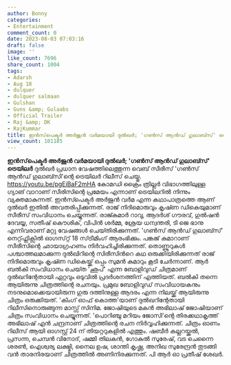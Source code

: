 ```yaml
---
author: Bonny
categories:
- Entertainment
comment_count: 0
date: 2023-08-03 07:03:16
draft: false
image: ''
like_count: 7696
share_count: 1004
tags:
- Adarsh
- Aug 18
- dulquer
- dulquer salmaan
- Gulshan
- Guns &amp; Gulaabs
- Official Trailer
- Raj &amp; DK
- RajKummar
title: ഇൻസ്‌പെക്ടർ അർജുൻ വർമയായി ദുല്‍ഖര്‍; 'ഗണ്‍സ് ആൻഡ് ഗുലാബ്‍സ്' ട്രെയിലർ
view_count: 101185
---
```


**ഇൻസ്‌പെക്ടർ അർജുൻ വർമയായി ദുല്‍ഖര്‍; 'ഗണ്‍സ് ആൻഡ് ഗുലാബ്‍സ്' ട്രെയിലർ** ദുല്‍ഖര്‍ പ്രധാന വേഷത്തിലെത്തുന്ന വെബ് സീരീസ് 'ഗണ്‍സ് ആൻഡ് ഗുലാബ്സി'ന്റെ ട്രെയിലർ റിലീസ് ചെയ്തു. https://youtu.be/pgEiBaF2mHA കോമഡി ക്രൈം ത്രില്ലര്‍ വിഭാഗത്തിലുള്ള ​ഗ്യാങ് വാറാണ് സീരിസിന്റെ പ്രമേയം എന്നാണ് ട്രെയിലറിൽ നിന്നും വ്യക്തമാകുന്നത്. ഇൻസ്‍പെക്ടര്‍ അര്‍ജുൻ വര്‍മ എന്ന കഥാപാത്രത്തെ ആണ് ദുൽഖർ ഇതിൽ അവതരിപ്പിക്കുന്നത്. രാജ് നിദിമൊരുവും കൃഷ്‍ണ ഡികെയുമാണ് സീരീസ് സംവിധാനം ചെയ്യുന്നത്. രാജ്‍കുമാര്‍ റാവു, ആദര്‍ശ് ഗൗരവ്, ഗുല്‍ഷന്‍ ദേവയ്യ, സതീഷ് കൌശിക്, വിപിന്‍ ശര്‍മ്മ, ശ്രേയ ധന്വന്തരി, ടി ജെ ഭാനു എന്നിവരാണ് മറ്റു വേഷങ്ങള്‍ ചെയ്‍തിരിക്കുന്നത്. 'ഗണ്‍സ് ആൻഡ് ഗുലാബ്സ്‍' നെറ്റ്‍ഫ്ലിക്സില്‍ ഓഗസ്‍റ്റ് 18 സ്‍ട്രീമിംഗ് ആരംഭിക്കും. പങ്കജ് കുമാറാണ് സീരീസിന്റെ ഛായാഗ്രഹണം നിർവഹിച്ചിരിക്കുന്നത്. തൊണ്ണൂറുകള്‍ പശ്ചാത്തലമാക്കുന്ന ദുല്‍ഖിറിന്റെ സിരീസിന്‍റെ കഥ ഒരുക്കിയിരിക്കുന്നത് രാജ് നിദിമൊരുവും കൃഷ്‍ണ ഡികെയ്ക്ക് ഒപ്പം സുമന്‍ കുമാറും കൂടി ചേര്‍ന്നാണ്. ആര്‍ ബല്‍കി സംവിധാനം ചെയ്‍ത 'ഛുപ്' എന്ന ബോളിവുഡ് ചിത്രമാണ് ദുല്‍ഖറിന്റേതായി ഏറ്റവും ഒടുവില്‍ പ്രദര്‍ശനത്തിന് എത്തിയത്. ബൽകി തന്നെ ആയിരുന്നു ചിത്രത്തിന്റെ രചനയും. പ്രമുഖ ബോളിവുഡ് സംവിധായകനും നടനുമൊക്കെയായിരുന്ന ഗുരു ദത്തിനുള്ള ആദരം എന്ന നിലയ്ക്ക് ആയിരുന്നു ചിത്രം ഒരുക്കിയത്. 'കിംഗ് ഓഫ് കൊത്ത'യാണ് ദുൽഖറിന്റേതായി റിലീസിനൊരുങ്ങുന്ന മാസ്സ് സിനിമ. ജോഷിയുടെ മകൻ അഭിലാഷ് ജോഷിയാണ് ചിത്രം സംവിധാനം ചെയ്യുന്നത്. 'പൊറിഞ്ചു മറിയം ജോസി'ന്റെ തിരക്കഥാകൃത്ത് അഭിലാഷ് എന്‍ ചന്ദ്രനാണ് ചിത്രത്തിന്റെ രചന നിര്‍വ്വഹിക്കുന്നത്. ചിത്രം ഓണം റിലീസ് ആയി ഓഗസ്റ്റ് 24 ന് തിയറ്ററുകളില്‍ എത്തും. ഷബീർ കല്ലറയ്ക്കൽ, പ്രസന്ന, ചെമ്പൻ വിനോദ്, ഷമ്മി തിലകൻ, ഗോകുൽ സുരേഷ്, വട ചെന്നൈ ശരൺ, ഐശ്വര്യ ലക്ഷ്മി, നൈല ഉഷ, ശാന്തി കൃഷ്ണ, അനിഖ സുരേന്ദ്രൻ തുടങ്ങി വൻ താരനിരയാണ് ചിത്രത്തില്‍ അണിനിരക്കുന്നത്. പി ആർ ഓ പ്രതീഷ് ശേഖർ.